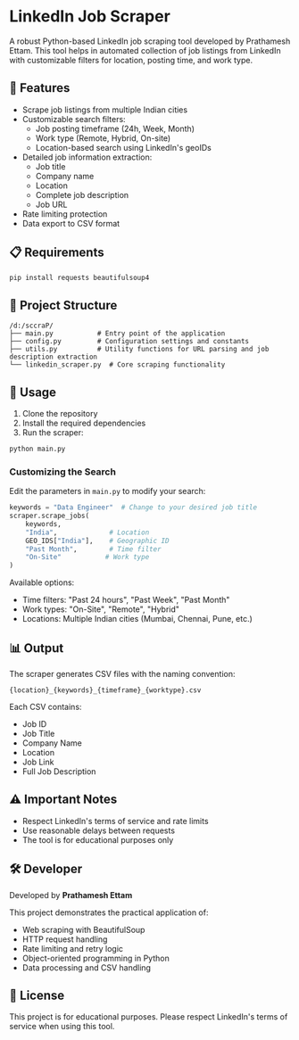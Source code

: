 # LinkedIn Job Scraper

A robust Python-based LinkedIn job scraping tool developed by Prathamesh Ettam. This tool helps in automated collection of job listings from LinkedIn with customizable filters for location, posting time, and work type.

## 🚀 Features

- Scrape job listings from multiple Indian cities
- Customizable search filters:
  - Job posting timeframe (24h, Week, Month)
  - Work type (Remote, Hybrid, On-site)
  - Location-based search using LinkedIn's geoIDs
- Detailed job information extraction:
  - Job title
  - Company name
  - Location
  - Complete job description
  - Job URL
- Rate limiting protection
- Data export to CSV format

## 📋 Requirements

```bash
pip install requests beautifulsoup4
```

## 🎯 Project Structure

```
/d:/sccraP/
├── main.py           # Entry point of the application
├── config.py         # Configuration settings and constants
├── utils.py          # Utility functions for URL parsing and job description extraction
└── linkedin_scraper.py  # Core scraping functionality
```

## 🔧 Usage

1. Clone the repository
2. Install the required dependencies
3. Run the scraper:

```bash
python main.py
```

### Customizing the Search

Edit the parameters in `main.py` to modify your search:

```python
keywords = "Data Engineer"  # Change to your desired job title
scraper.scrape_jobs(
    keywords,
    "India",             # Location
    GEO_IDS["India"],    # Geographic ID
    "Past Month",        # Time filter
    "On-Site"           # Work type
)
```

Available options:
- Time filters: "Past 24 hours", "Past Week", "Past Month"
- Work types: "On-Site", "Remote", "Hybrid"
- Locations: Multiple Indian cities (Mumbai, Chennai, Pune, etc.)

## 📊 Output

The scraper generates CSV files with the naming convention:
```
{location}_{keywords}_{timeframe}_{worktype}.csv
```

Each CSV contains:
- Job ID
- Job Title
- Company Name
- Location
- Job Link
- Full Job Description

## ⚠️ Important Notes

- Respect LinkedIn's terms of service and rate limits
- Use reasonable delays between requests
- The tool is for educational purposes only

## 🛠️ Developer

Developed by **Prathamesh Ettam**

This project demonstrates the practical application of:
- Web scraping with BeautifulSoup
- HTTP request handling
- Rate limiting and retry logic
- Object-oriented programming in Python
- Data processing and CSV handling

## 📝 License

This project is for educational purposes. Please respect LinkedIn's terms of service when using this tool.